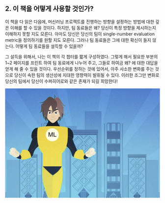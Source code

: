 ## 2. 이 책을 어떻게 사용할 것인가?

이 책을 다 읽은 다음에, 머신러닝 프로젝트를 진행하는 방향을 설정하는 방법에 대한 깊은 이해를 할 수 있을 것이다. 하지만, 팀 동료들은 왜? 당신이 특정 방향을 제시하는지 이해하지 못할 지도 모른다. 아마도 당신은 당신의 팀이 single-number evaluation metric을 정의하기를 원할 지도 모른다. 그러나 팀 동료들은 그에 대한 확신이 들지 않는다. 어떻게 팀 동료들을 설득할 수 있을까?

그 설득을 위해서, 나는 이 책의 각 챕터를 짧게 구성하였다. 그렇게 해서 필요한 부분의 1~2 페이지를 프린트 하여 팀 동료에게 나누어 주고, 그들로 하여금 왜? 에 대한 대답을 얻게 해 줄 수 있을 것이다. 우선순위를 정하는 것에 있어서, 아주 사소한 변화를 주는 것으로 당신이 속한 팀의 생산성에 지대한 영향력이 발휘될 수 있다. 이러한 조그만 변화로 당신의 팀에서 당신이 수퍼히어로와 같은 존재가 되길 희망한다!

<img src='./2_1.png' style="text-align:center;"/>
